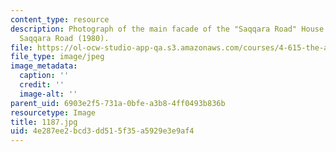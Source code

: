 ```yaml
---
content_type: resource
description: Photograph of the main facade of the "Saqqara Road" House towards the
  Saqqara Road (1980).
file: https://ol-ocw-studio-app-qa.s3.amazonaws.com/courses/4-615-the-architecture-of-cairo-spring-2002/4e287ee2bcd3dd515f35a5929e3e9af4_1187.jpg
file_type: image/jpeg
image_metadata:
  caption: ''
  credit: ''
  image-alt: ''
parent_uid: 6903e2f5-731a-0bfe-a3b8-4ff0493b836b
resourcetype: Image
title: 1187.jpg
uid: 4e287ee2-bcd3-dd51-5f35-a5929e3e9af4
---
```

